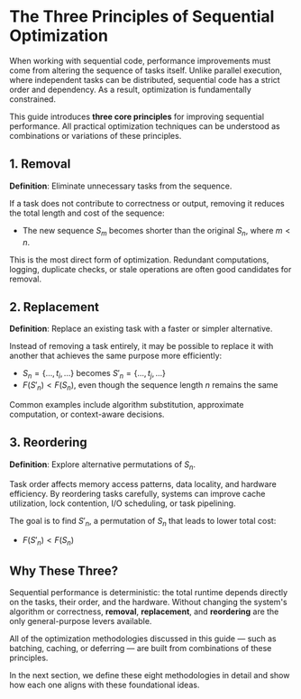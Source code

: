 # The Three Principles of Sequential Optimization

When working with sequential code, performance improvements must come from
altering the sequence of tasks itself. Unlike parallel execution, where
independent tasks can be distributed, sequential code has a strict order and
dependency. As a result, optimization is fundamentally constrained.

This guide introduces **three core principles** for improving sequential
performance. All practical optimization techniques can be understood as
combinations or variations of these principles.


## 1. Removal

**Definition**: Eliminate unnecessary tasks from the sequence.

If a task does not contribute to correctness or output, removing it reduces the
total length and cost of the sequence:

- The new sequence $S_m$ becomes shorter than the original $S_n$, where $m \lt n$.

This is the most direct form of optimization. Redundant computations, logging, duplicate checks, or stale operations are often good candidates for removal.


## 2. Replacement

**Definition**: Replace an existing task with a faster or simpler alternative.

Instead of removing a task entirely, it may be possible to replace it with another that achieves the same purpose more efficiently:

- $S_n = \{ ..., t_i, ... \}$ becomes $S'_n = \{ ..., t_j, ... \}$
- $F(S'_n) \lt F(S_n)$, even though the sequence length $n$ remains the same

Common examples include algorithm substitution, approximate computation, or context-aware decisions.


## 3. Reordering

**Definition**: Explore alternative permutations of $S_n$.

Task order affects memory access patterns, data locality, and hardware
efficiency. By reordering tasks carefully, systems can improve cache
utilization, lock contention, I/O scheduling, or task pipelining.

The goal is to find $S'_n$, a permutation of $S_n$ that leads to lower total cost:

- $F(S'_n) \lt F(S_n)$


## Why These Three?

Sequential performance is deterministic: the total runtime depends directly on
the tasks, their order, and the hardware. Without changing the system's
algorithm or correctness, **removal**, **replacement**, and **reordering** are
the only general-purpose levers available.

All of the optimization methodologies discussed in this guide — such as
batching, caching, or deferring — are built from combinations of these
principles.

In the next section, we define these eight methodologies in detail and show how
each one aligns with these foundational ideas.

